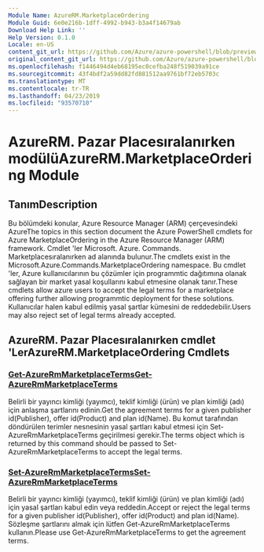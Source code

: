```yaml
---
Module Name: AzureRM.MarketplaceOrdering
Module Guid: 6e0e216b-1dff-4992-b943-b3a4f14679ab
Download Help Link: ''
Help Version: 0.1.0
Locale: en-US
content_git_url: https://github.com/Azure/azure-powershell/blob/preview/src/ResourceManager/MarketplaceOrdering/Commands.MarketplaceOrdering/help/AzureRM.MarketplaceOrdering.md
original_content_git_url: https://github.com/Azure/azure-powershell/blob/preview/src/ResourceManager/MarketplaceOrdering/Commands.MarketplaceOrdering/help/AzureRM.MarketplaceOrdering.md
ms.openlocfilehash: f1446494d4eb68195ec0cefba248f519039a91ce
ms.sourcegitcommit: 43f4bdf2a59dd82fd881512aa9761bf72eb5703c
ms.translationtype: MT
ms.contentlocale: tr-TR
ms.lasthandoff: 04/23/2019
ms.locfileid: "93570710"
---
```

# <span data-ttu-id="25d05-101">AzureRM. Pazar Placesıralanırken modülü</span><span class="sxs-lookup"><span data-stu-id="25d05-101">AzureRM.MarketplaceOrdering Module</span></span>
## <span data-ttu-id="25d05-102">Tanım</span><span class="sxs-lookup"><span data-stu-id="25d05-102">Description</span></span>
<span data-ttu-id="25d05-103">Bu bölümdeki konular, Azure Resource Manager (ARM) çerçevesindeki Azure</span><span class="sxs-lookup"><span data-stu-id="25d05-103">The topics in this section document the Azure PowerShell cmdlets for Azure MarketplaceOrdering in the Azure Resource Manager (ARM) framework.</span></span> <span data-ttu-id="25d05-104">Cmdlet 'ler Microsoft. Azure. Commands. Marketplacesıralanırken ad alanında bulunur.</span><span class="sxs-lookup"><span data-stu-id="25d05-104">The cmdlets exist in the Microsoft.Azure.Commands.MarketplaceOrdering namespace.</span></span> <span data-ttu-id="25d05-105">Bu cmdlet 'ler, Azure kullanıcılarının bu çözümler için programmtic dağıtımına olanak sağlayan bir market yasal koşullarını kabul etmesine olanak tanır.</span><span class="sxs-lookup"><span data-stu-id="25d05-105">These cmdlets allow azure users to accept the legal terms for a marketplace offering further allowing programmtic deployment for these solutions.</span></span> <span data-ttu-id="25d05-106">Kullanıcılar halen kabul edilmiş yasal şartlar kümesini de reddedebilir.</span><span class="sxs-lookup"><span data-stu-id="25d05-106">Users may also reject set of legal terms already accepted.</span></span>

## <span data-ttu-id="25d05-107">AzureRM. Pazar Placesıralanırken cmdlet 'Ler</span><span class="sxs-lookup"><span data-stu-id="25d05-107">AzureRM.MarketplaceOrdering Cmdlets</span></span>
### [<span data-ttu-id="25d05-108">Get-AzureRmMarketplaceTerms</span><span class="sxs-lookup"><span data-stu-id="25d05-108">Get-AzureRmMarketplaceTerms</span></span>](Get-AzureRmMarketplaceTerms.md)
<span data-ttu-id="25d05-109">Belirli bir yayıncı kimliği (yayımcı), teklif kimliği (ürün) ve plan kimliği (adı) için anlaşma şartlarını edinin.</span><span class="sxs-lookup"><span data-stu-id="25d05-109">Get the agreement terms for a given publisher id(Publisher), offer id(Product) and plan id(Name).</span></span> <span data-ttu-id="25d05-110">Bu komut tarafından döndürülen terimler nesnesinin yasal şartları kabul etmesi için Set-AzureRmMarketplaceTerms geçirilmesi gerekir.</span><span class="sxs-lookup"><span data-stu-id="25d05-110">The terms object which is returned by this command should be passed to Set-AzureRmMarketplaceTerms to accept the legal terms.</span></span>

### [<span data-ttu-id="25d05-111">Set-AzureRmMarketplaceTerms</span><span class="sxs-lookup"><span data-stu-id="25d05-111">Set-AzureRmMarketplaceTerms</span></span>](Set-AzureRmMarketplaceTerms.md)
<span data-ttu-id="25d05-112">Belirli bir yayıncı kimliği (yayımcı), teklif kimliği (ürün) ve plan kimliği (adı) için yasal şartları kabul edin veya reddedin.</span><span class="sxs-lookup"><span data-stu-id="25d05-112">Accept or reject the legal terms for a given publisher id(Publisher), offer id(Product) and plan id(Name).</span></span> <span data-ttu-id="25d05-113">Sözleşme şartlarını almak için lütfen Get-AzureRmMarketplaceTerms kullanın.</span><span class="sxs-lookup"><span data-stu-id="25d05-113">Please use Get-AzureRmMarketplaceTerms to get the agreement terms.</span></span>

